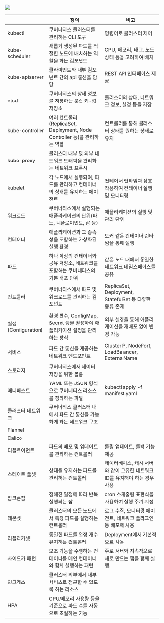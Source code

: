 ![](https://velog.velcdn.com/images/luckyprice1103/post/df8deefd-c874-4de4-a795-f1baf0ae5d65/image.png)


|  | 정의 | 비고 |
| --- | --- | --- |
| kubectl | 쿠버네티스 클러스터를 관리하는 CLI 도구 | 명령어로 클러스터 제어 |
| kube-scheduler | 새롭게 생성된 파드를 적절한 노드에 배치하는 역할을 하는 컴포넌트 | CPU, 메모리, 태그, 노드 상태 등을 고려하여 배치 |
| kube-apiserver | 클라이언트와 내부 컴포넌트 간의 api 통신을 담당 | REST API 인터페이스 제공 |
| etcd | 쿠버네티스의 상태 정보를 저장하는 분산 키-값 저장소 | 클러스터의 상태, 네트워크 정보, 설정 등을 저장 |
| kube-controller | 여러 컨트롤러(ReplicaSet, Deployment, Node Controller 등)를 관리하는 역할 | 컨트롤러를 통해 클러스터 상태를 원하는 상태로 유지 |
| kube-proxy | 클러스터 내부 및 외부 네트워크 트래픽을 관리하는 네트워크 프록시 |  |
| kubelet | 각 노드에서 실행되며, 파드를 관리하고 컨테이너의 상태를 유지하는 에이전트 | 컨테이너 런타임과 상호작용하여 컨테이너 실행 및 모니터링 |
| 워크로드 | 쿠버네티스에서 실행되는 애플리케이션의 단위(파드, 디플로이먼트, 잡 등) | 애플리케이션의 실행 및 관리 단위 |
| 컨테이너 | 애플리케이션과 그 종속성을 포함하는 가상화된 실행 환경 | 도커 같은 컨테이너 런타임을 통해 실행 |
| 파드 | 하나 이상의 컨테이너와 공유 저장소, 네트워크를 포함하는 쿠버네티스의 기본 배포 단위 | 같은 노드 내에서 동일한 네트워크 네임스페이스를 공유 |
| 컨트롤러 | 쿠버네티스에서 파드 및 워크로드를 관리하는 컴포넌트 | ReplicaSet, Deployment, StatefulSet 등 다양한 종류 존재 |
| 설정(Configuration) | 환경 변수, ConfigMap, Secret 등을 활용하여 애플리케이션 설정을 관리하는 방식 | 외부 설정을 통해 애플리케이션을 재배포 없이 변경 가능 |
| 서비스 | 파드 간 통신을 제공하는 네트워크 엔드포인트 | ClusterIP, NodePort, LoadBalancer, ExternalName |
| 스토리지 | 쿠버네티스에서 데이터 저장을 위한 볼륨 |  |
| 매니페스트 | YAML 또는 JSON 형식으로 쿠버네티스 리소스를 정의하는 파일 | kubectl apply -f manifest.yaml |
| 클러스터 네트워크 | 쿠버네티스 클러스터 내에서 파드 간 통신을 가능하게 하는 네트워크 구조 |  |
| Flannel |  |  |
| Calico |  |  |
| 디플로이먼트 | 파드의 배포 및 업데이트를 관리하는 컨트롤러 | 롤링 업데이트, 롤백 기능 제공 |
| 스테이트 풀셋 | 상태를 유지하는 파드를 관리하는 컨트롤러 | 데이터베이스, 캐시 서버와 같이 고유한 네트워크 ID를 유지해야 하는 경우 사용 |
| 잡크론잡 | 정해진 일정에 따라 반복 실행되는 잡 | cron 스케줄링 표현식을 사용하여 실행 주기 지정 |
| 데몬셋 | 클러스터의 모든 노드에서 특정 파드를 실행하는 컨트롤러 | 로그 수집, 모니터링 에이전트, 네트워크 플러그인 등 배포에 사용 |
| 리플리카셋 | 동일한 파드를 일정 개수 유지하는 컨트롤러 | Deployment에서 기본적으로 사용 |
| 사이드카 패턴 | 보조 기능을 수행하는 컨테이너를 메인 컨테이너와 함께 실행하는 패턴 | 주로 서버와 지속적으로 새로 만드는 앱을 함께 실행. |
| 인그레스 | 클러스터 외부에서 내부 서비스로 접근할 수 있도록 하는 리소스 |  |
| HPA | CPU/메모리 사용량 등을 기준으로 파드 수를 자동으로 조절하는 기능 |  |